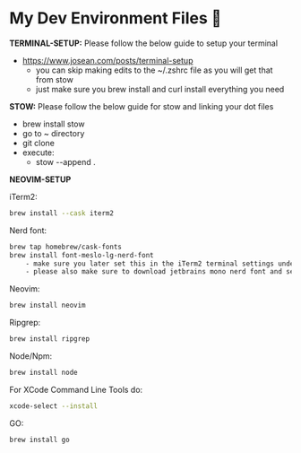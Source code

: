 # My Dev Environment Files 🚀

**TERMINAL-SETUP:** Please follow the below guide to setup your terminal

- https://www.josean.com/posts/terminal-setup
  - you can skip making edits to the ~/.zshrc file as you will get that from stow
  - just make sure you brew install and curl install everything you need

**STOW:** Please follow the below guide for stow and linking your dot files

- brew install stow
- go to ~ directory
- git clone <DOTFILEREPO>
- execute:
  - stow --append .

**NEOVIM-SETUP**

iTerm2:

```bash
brew install --cask iterm2
```

Nerd font:

```bash
brew tap homebrew/cask-fonts
brew install font-meslo-lg-nerd-font
    - make sure you later set this in the iTerm2 terminal settings under profile/text/font
    - please also make sure to download jetbrains mono nerd font and set it as your regular font for iterm2
```

Neovim:

```bash
brew install neovim
```

Ripgrep:

```bash
brew install ripgrep
```

Node/Npm:

```bash
brew install node
```

For XCode Command Line Tools do:

```bash
xcode-select --install
```

GO:

```bash
brew install go
```
